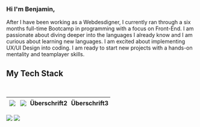 ### Hi I'm Benjamin,

<p>
After I have been working as a Webdesdigner, I currently ran through a six months full-time Bootcamp in programming with a focus on Front-End. I am passionate about diving deeper into the languages I already know and I am curious about learning new languages. I am excited about implementing UX/UI Design into coding. I am ready to start new projects with a hands-on mentality and teamplayer skills.
</p>

<h2>My Tech Stack</h2>

<br/>

<table>
    <thead>
        <tr align="center">
            <th style="padding: 5px align-center"><img src="https://skillicons.dev/icons?i=javascript" /></th>
            <th style="padding: 5px;"><img src="https://skillicons.dev/icons?i=typescript" /></th>
            <th style="padding: 5px;">Überschrift2</th>
            <th style="padding: 5px;">Überschrift3</th>
        </tr>
    </thead>
</table>

    
<div>
    <img src="https://skillicons.dev/icons?i=javascript,typescript,react,nextjs,html,css,vscode,git,github,figma,tailwind" />
    <img src="https://skillicons.dev/icons?i=nodejs,express" />
</div>

<!--
**pnimajneb/pnimajneb** is a ✨ _special_ ✨ repository because its `README.md` (this file) appears on your GitHub profile.

Here are some ideas to get you started:

- 🔭 I’m currently working on ...
- 🌱 I’m currently learning ...
- 👯 I’m looking to collaborate on ...
- 🤔 I’m looking for help with ...
- 💬 Ask me about ...
- 📫 How to reach me: ...
- 😄 Pronouns: ...
- ⚡ Fun fact: ...
-->
